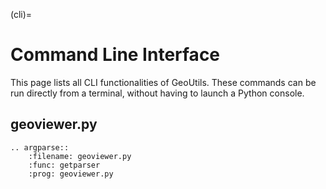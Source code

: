 (cli)=
# Command Line Interface

This page lists all CLI functionalities of GeoUtils.
These commands can be run directly from a terminal, without having to launch a Python console.

## geoviewer.py

```{eval-rst}
.. argparse::
    :filename: geoviewer.py
    :func: getparser
    :prog: geoviewer.py
```
